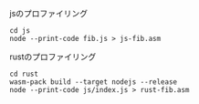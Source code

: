 jsのプロファイリング
```shell
cd js
node --print-code fib.js > js-fib.asm
```

rustのプロファイリング
```shell
cd rust
wasm-pack build --target nodejs --release
node --print-code js/index.js > rust-fib.asm
```
